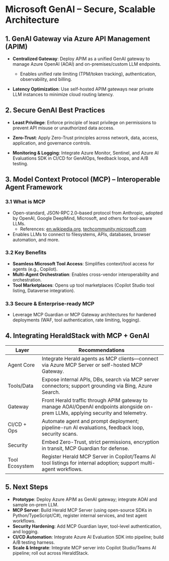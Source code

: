 # Microsoft GenAI – Secure, Scalable Architecture

## 1. GenAI Gateway via Azure API Management (APIM)

- **Centralized Gateway**: Deploy APIM as a unified GenAI gateway to manage Azure OpenAI (AOAI) and on-premises/custom LLM endpoints.
    - Enables unified rate limiting (TPM/token tracking), authentication, observability, and billing.

- **Latency Optimization**: Use self-hosted APIM gateways near private LLM instances to minimize cloud routing latency.


## 2. Secure GenAI Best Practices

- **Least Privilege**: Enforce principle of least privilege on permissions to prevent API misuse or unauthorized data access.

- **Zero-Trust**: Apply Zero-Trust principles across network, data, access, application, and governance controls.

- **Monitoring & Logging**: Integrate Azure Monitor, Sentinel, and Azure AI Evaluations SDK in CI/CD for GenAIOps, feedback loops, and A/B testing.

## 3. Model Context Protocol (MCP) – Interoperable Agent Framework

### 3.1 What is MCP

- Open-standard, JSON-RPC 2.0–based protocol from Anthropic, adopted by OpenAI, Google DeepMind, Microsoft, and others for tool-aware LLMs.
    - References: [en.wikipedia.org](https://en.wikipedia.org), [techcommunity.microsoft.com](https://techcommunity.microsoft.com)
- Enables LLMs to connect to filesystems, APIs, databases, browser automation, and more.

### 3.2 Key Benefits

- **Seamless Microsoft Tool Access**: Simplifies context/tool access for agents (e.g., Copilot).
- **Multi-Agent Orchestration**: Enables cross-vendor interoperability and orchestration.
- **Tool Marketplaces**: Opens up tool marketplaces (Copilot Studio tool listing, Dataverse integration).

### 3.3 Secure & Enterprise-ready MCP

- Leverage MCP Guardian or MCP Gateway architectures for hardened deployments (WAF, tool authentication, rate limiting, logging).

## 4. Integrating HeraldStack with MCP + GenAI

| Layer         | Recommendations                                                                                                                                         |
|---------------|---------------------------------------------------------------------------------------------------------------------------------------------------------|
| Agent Core    | Integrate Herald agents as MCP clients—connect via Azure MCP Server or self-hosted MCP Gateway.                                                         |
| Tools/Data    | Expose internal APIs, DBs, search via MCP server connectors; support grounding via Bing, Azure Search.
| Gateway       | Front Herald traffic through APIM gateway to manage AOAI/OpenAI endpoints alongside on-prem LLMs, applying security and telemetry.                      |
| CI/CD + Ops   | Automate agent and prompt deployment; pipeline-run AI evaluations, feedback loop, security scans.                                                       |
| Security      | Embed Zero-Trust, strict permissions, encryption in transit, MCP Guardian for defense.                                                                  |
| Tool Ecosystem| Register Herald MCP Server in Copilot/Teams AI tool listings for internal adoption; support multi-agent workflows.                                      |

## 5. Next Steps

- **Prototype**: Deploy Azure APIM as GenAI gateway; integrate AOAI and sample on-prem LLM.
- **MCP Server**: Build Herald MCP Server (using open-source SDKs in Python/TypeScript/C#), register internal services, and test agent workflows.
- **Security Hardening**: Add MCP Guardian layer, tool-level authentication, and logging.
- **CI/CD Automation**: Integrate Azure AI Evaluation SDK into pipeline; build A/B testing harness.
- **Scale & Integrate**: Integrate MCP server into Copilot Studio/Teams AI pipeline; roll out across HeraldStack.
